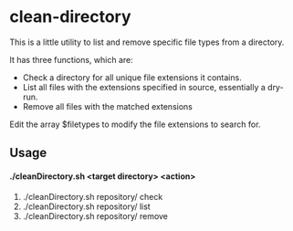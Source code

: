 # clean-directory
This is a little utility to list and remove specific file types from a directory.

It has three functions, which are:

- Check a directory for all unique file extensions it contains.
- List all files with the extensions specified in source, essentially a dry-run.
- Remove all files with the matched extensions

Edit the array $filetypes to modify the file extensions to search for.

## Usage 
#### ./cleanDirectory.sh \<target directory> \<action>

1. ./cleanDirectory.sh repository/ check
2. ./cleanDirectory.sh repository/ list
3. ./cleanDirectory.sh repository/ remove
